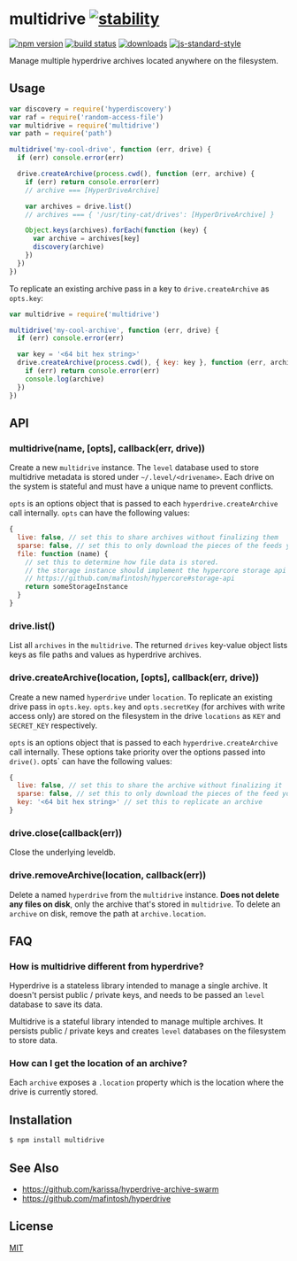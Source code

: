 # multidrive [![stability][0]][1]
[![npm version][2]][3] [![build status][4]][5]
[![downloads][8]][9] [![js-standard-style][10]][11]

Manage multiple hyperdrive archives located anywhere on the filesystem.

## Usage
```js
var discovery = require('hyperdiscovery')
var raf = require('random-access-file')
var multidrive = require('multidrive')
var path = require('path')

multidrive('my-cool-drive', function (err, drive) {
  if (err) console.error(err)

  drive.createArchive(process.cwd(), function (err, archive) {
    if (err) return console.error(err)
    // archive === [HyperDriveArchive]

    var archives = drive.list()
    // archives === { '/usr/tiny-cat/drives': [HyperDriveArchive] }

    Object.keys(archives).forEach(function (key) {
      var archive = archives[key]
      discovery(archive)
    })
  })
})
```

To replicate an existing archive pass in a key to `drive.createArchive` as
`opts.key`:
```js
var multidrive = require('multidrive')

multidrive('my-cool-archive', function (err, drive) {
  if (err) console.error(err)

  var key = '<64 bit hex string>'
  drive.createArchive(process.cwd(), { key: key }, function (err, archive) {
    if (err) return console.error(err)
    console.log(archive)
  })
})
```

## API
### multidrive(name, [opts], callback(err, drive))
Create a new `multidrive` instance. The `level` database used to store
multidrive metadata is stored under `~/.level/<drivename>`. Each drive on the
system is stateful and must have a unique name to prevent conflicts.

`opts` is an options object that is passed to each `hyperdrive.createArchive`
call internally. `opts` can have the following values:
```js
{
  live: false, // set this to share archives without finalizing them
  sparse: false, // set this to only download the pieces of the feeds you are requesting / prioritizing
  file: function (name) {
    // set this to determine how file data is stored.
    // the storage instance should implement the hypercore storage api
    // https://github.com/mafintosh/hypercore#storage-api
    return someStorageInstance
  }
}
```

### drive.list()
List all `archives` in the `multidrive`. The returned `drives` key-value object
lists keys as file paths and values as hyperdrive archives.

### drive.createArchive(location, [opts], callback(err, drive))
Create a new named `hyperdrive` under `location`. To replicate an existing
drive pass in `opts.key`. `opts.key` and `opts.secretKey` (for archives with
write access only) are stored on the filesystem in the drive `locations` as
`KEY` and `SECRET_KEY` respectively.

`opts` is an options object that is passed to each `hyperdrive.createArchive`
call internally. These options take priority over the options passed into
`drive()`. opts` can have the following values:
```js
{
  live: false, // set this to share the archive without finalizing it
  sparse: false, // set this to only download the pieces of the feed you are requesting / prioritizing
  key: '<64 bit hex string>' // set this to replicate an archive
}
```

### drive.close(callback(err))
Close the underlying leveldb.

### drive.removeArchive(location, callback(err))
Delete a named `hyperdrive` from the `multidrive` instance. __Does not delete
any files on disk__, only the archive that's stored in `multidrive`. To delete
an `archive` on disk, remove the path at `archive.location`.

## FAQ
### How is multidrive different from hyperdrive?
Hyperdrive is a stateless library intended to manage a single archive. It
doesn't persist public / private keys, and needs to be passed an `level`
database to save its data.

Multidrive is a stateful library intended to manage multiple archives. It
persists public / private keys and creates `level` databases on the filesystem
to store data.

### How can I get the location of an archive?
Each `archive` exposes a `.location` property which is the location where
the drive is currently stored.

## Installation
```sh
$ npm install multidrive
```

## See Also
- https://github.com/karissa/hyperdrive-archive-swarm
- https://github.com/mafintosh/hyperdrive

## License
[MIT](https://tldrlegal.com/license/mit-license)

[0]: https://img.shields.io/badge/stability-experimental-orange.svg?style=flat-square
[1]: https://nodejs.org/api/documentation.html#documentation_stability_index
[2]: https://img.shields.io/npm/v/multidrive.svg?style=flat-square
[3]: https://npmjs.org/package/multidrive
[4]: https://img.shields.io/travis/yoshuawuyts/multidrive/master.svg?style=flat-square
[5]: https://travis-ci.org/yoshuawuyts/multidrive
[6]: https://img.shields.io/codecov/c/github/yoshuawuyts/multidrive/master.svg?style=flat-square
[7]: https://codecov.io/github/yoshuawuyts/multidrive
[8]: http://img.shields.io/npm/dm/multidrive.svg?style=flat-square
[9]: https://npmjs.org/package/multidrive
[10]: https://img.shields.io/badge/code%20style-standard-brightgreen.svg?style=flat-square
[11]: https://github.com/feross/standard
